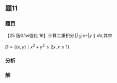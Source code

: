 ## 题11
### 题目
【25 版${0.1}\mathrm{w}$强化 16】计算二重积分${\iint }_{D}| {x - }| y\parallel {d\sigma }$,其中

$D = \{  {( {x, y})  \mid  {x}^{2} + {y}^{2} \leq  {2x}, x \leq  1}\}  .$
### 分析

### 解